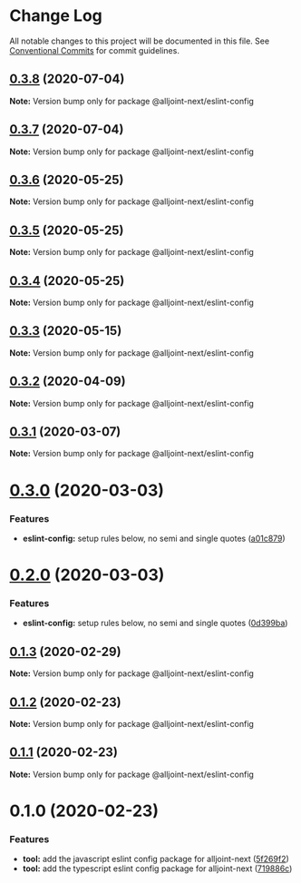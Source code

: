 # Change Log

All notable changes to this project will be documented in this file.
See [Conventional Commits](https://conventionalcommits.org) for commit guidelines.

## [0.3.8](https://github.com/AllJointTW/AllJointNext/compare/@alljoint-next/eslint-config@0.3.7...@alljoint-next/eslint-config@0.3.8) (2020-07-04)

**Note:** Version bump only for package @alljoint-next/eslint-config





## [0.3.7](https://github.com/AllJointTW/AllJointNext/compare/@alljoint-next/eslint-config@0.3.6...@alljoint-next/eslint-config@0.3.7) (2020-07-04)

**Note:** Version bump only for package @alljoint-next/eslint-config

## [0.3.6](https://github.com/AllJointTW/AllJointNext/compare/@alljoint-next/eslint-config@0.3.5...@alljoint-next/eslint-config@0.3.6) (2020-05-25)

**Note:** Version bump only for package @alljoint-next/eslint-config

## [0.3.5](https://github.com/AllJointTW/AllJointNext/compare/@alljoint-next/eslint-config@0.3.4...@alljoint-next/eslint-config@0.3.5) (2020-05-25)

**Note:** Version bump only for package @alljoint-next/eslint-config

## [0.3.4](https://github.com/AllJointTW/AllJointNext/compare/@alljoint-next/eslint-config@0.3.3...@alljoint-next/eslint-config@0.3.4) (2020-05-25)

**Note:** Version bump only for package @alljoint-next/eslint-config

## [0.3.3](https://github.com/AllJointTW/AllJointNext/compare/@alljoint-next/eslint-config@0.3.2...@alljoint-next/eslint-config@0.3.3) (2020-05-15)

**Note:** Version bump only for package @alljoint-next/eslint-config

## [0.3.2](https://github.com/AllJointTW/AllJointNext/compare/@alljoint-next/eslint-config@0.3.1...@alljoint-next/eslint-config@0.3.2) (2020-04-09)

**Note:** Version bump only for package @alljoint-next/eslint-config

## [0.3.1](https://github.com/AllJointTW/AllJointNext/compare/@alljoint-next/eslint-config@0.3.0...@alljoint-next/eslint-config@0.3.1) (2020-03-07)

**Note:** Version bump only for package @alljoint-next/eslint-config

# [0.3.0](https://github.com/AllJointTW/AllJointNext/compare/@alljoint-next/eslint-config@0.2.0...@alljoint-next/eslint-config@0.3.0) (2020-03-03)

### Features

- **eslint-config:** setup rules below, no semi and single quotes ([a01c879](https://github.com/AllJointTW/AllJointNext/commit/a01c8793680c79b6361dbcde6766cc61cb89cf84))

# [0.2.0](https://github.com/AllJointTW/AllJointNext/compare/@alljoint-next/eslint-config@0.1.3...@alljoint-next/eslint-config@0.2.0) (2020-03-03)

### Features

- **eslint-config:** setup rules below, no semi and single quotes ([0d399ba](https://github.com/AllJointTW/AllJointNext/commit/0d399ba43d2a258b6c674c7cf279cb3a8a3adc38))

## [0.1.3](https://github.com/AllJointTW/AllJointNext/compare/@alljoint-next/eslint-config@0.1.2...@alljoint-next/eslint-config@0.1.3) (2020-02-29)

**Note:** Version bump only for package @alljoint-next/eslint-config

## [0.1.2](https://github.com/AllJointTW/AllJointNext/compare/@alljoint-next/eslint-config@0.1.1...@alljoint-next/eslint-config@0.1.2) (2020-02-23)

**Note:** Version bump only for package @alljoint-next/eslint-config

## [0.1.1](https://github.com/AllJointTW/AllJointNext/compare/@alljoint-next/eslint-config@0.1.0...@alljoint-next/eslint-config@0.1.1) (2020-02-23)

**Note:** Version bump only for package @alljoint-next/eslint-config

# 0.1.0 (2020-02-23)

### Features

- **tool:** add the javascript eslint config package for alljoint-next ([5f269f2](https://github.com/AllJointTW/AllJointNext/commit/5f269f2d152c5aab2aefc083dacbe24b4dbf55af))
- **tool:** add the typescript eslint config package for alljoint-next ([719886c](https://github.com/AllJointTW/AllJointNext/commit/719886c80fc2a864bac0308a7793d617f53b27bc))

